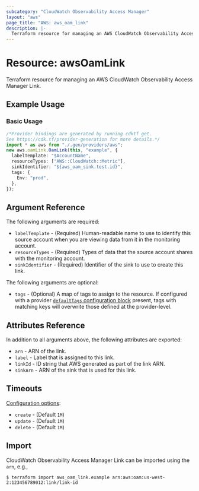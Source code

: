 ```yaml
---
subcategory: "CloudWatch Observability Access Manager"
layout: "aws"
page_title: "AWS: aws_oam_link"
description: |-
  Terraform resource for managing an AWS CloudWatch Observability Access Manager Link.
---
```


# Resource: awsOamLink

Terraform resource for managing an AWS CloudWatch Observability Access Manager Link.

## Example Usage

### Basic Usage

```typescript
/*Provider bindings are generated by running cdktf get.
See https://cdk.tf/provider-generation for more details.*/
import * as aws from "./.gen/providers/aws";
new aws.oamLink.OamLink(this, "example", {
  labelTemplate: "$AccountName",
  resourceTypes: ["AWS::CloudWatch::Metric"],
  sinkIdentifier: "${aws_oam_sink.test.id}",
  tags: {
    Env: "prod",
  },
});

```

## Argument Reference

The following arguments are required:

* `labelTemplate` - (Required) Human-readable name to use to identify this source account when you are viewing data from it in the monitoring account.
* `resourceTypes` - (Required) Types of data that the source account shares with the monitoring account.
* `sinkIdentifier` - (Required) Identifier of the sink to use to create this link.

The following arguments are optional:

* `tags` - (Optional) A map of tags to assign to the resource. If configured with a provider [`defaultTags` configuration block](https://registry.terraform.io/providers/hashicorp/aws/latest/docs#default_tags-configuration-block) present, tags with matching keys will overwrite those defined at the provider-level.

## Attributes Reference

In addition to all arguments above, the following attributes are exported:

* `arn` - ARN of the link.
* `label` - Label that is assigned to this link.
* `linkId` - ID string that AWS generated as part of the link ARN.
* `sinkArn` - ARN of the sink that is used for this link.

## Timeouts

[Configuration options](https://developer.hashicorp.com/terraform/language/resources/syntax#operation-timeouts):

* `create` - (Default `1M`)
* `update` - (Default `1M`)
* `delete` - (Default `1M`)

## Import

CloudWatch Observability Access Manager Link can be imported using the `arn`, e.g.,

```console
$ terraform import aws_oam_link.example arn:aws:oam:us-west-2:123456789012:link/link-id
```
